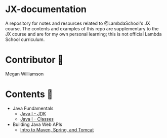 # JX-documentation
A repository for notes and resources related to @LambdaSchool's JX course. The contents and examples of this repo are supplementary to the JX course and are for my own personal learning; this is not official Lambda School curriculum.

# Contributor 👋

Megan Williamson

# Contents 🚧

- Java Fundamentals
  - [Java I - JDK]()
  - [Java I - Classes](/contents/classes.md)
- Building Java Web APIs
  - [Intro to Maven, Spring, and Tomcat](/contents/intro-to-mst.md)
